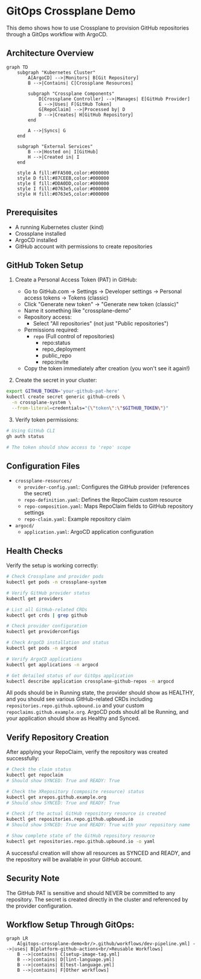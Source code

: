 # GitOps Crossplane Demo

This demo shows how to use Crossplane to provision GitHub repositories through a GitOps workflow with ArgoCD.

## Architecture Overview

```mermaid
graph TD
    subgraph "Kubernetes Cluster"
        A[ArgoCD] -->|Monitors| B[Git Repository]
        B -->|Contains| C[Crossplane Resources]
        
        subgraph "Crossplane Components"
            D[Crossplane Controller] -->|Manages| E[GitHub Provider]
            E -->|Uses| F[GitHub Token]
            G[RepoClaim] -->|Processed by| D
            D -->|Creates| H[GitHub Repository]
        end
        
        A -->|Syncs| G
    end
    
    subgraph "External Services"
        B -->|Hosted on| I[GitHub]
        H -->|Created in| I
    end

    style A fill:#FFA500,color:#000000
    style D fill:#87CEEB,color:#000000
    style E fill:#DDA0DD,color:#000000
    style I fill:#0763e5,color:#000000
    style H fill:#0763e5,color:#000000
```

## Prerequisites

- A running Kubernetes cluster (kind)
- Crossplane installed
- ArgoCD installed
- GitHub account with permissions to create repositories

## GitHub Token Setup

1. Create a Personal Access Token (PAT) in GitHub:
   - Go to GitHub.com → Settings → Developer settings → Personal access tokens → Tokens (classic)
   - Click "Generate new token" → "Generate new token (classic)"
   - Name it something like "crossplane-demo"
   - Repository access:
     - Select "All repositories" (not just "Public repositories")
   - Permissions required:
     - `repo` (Full control of repositories)
       - repo:status
       - repo_deployment
       - public_repo
       - repo:invite
   - Copy the token immediately after creation (you won't see it again!)

2. Create the secret in your cluster:
```bash
export GITHUB_TOKEN='your-github-pat-here'
kubectl create secret generic github-creds \
  -n crossplane-system \
  --from-literal=credentials="{\"token\":\"$GITHUB_TOKEN\"}"
```

3. Verify token permissions:
```bash
# Using GitHub CLI
gh auth status

# The token should show access to 'repo' scope
```

## Configuration Files

- `crossplane-resources/`
  - `provider-config.yaml`: Configures the GitHub provider (references the secret)
  - `repo-definition.yaml`: Defines the RepoClaim custom resource
  - `repo-composition.yaml`: Maps RepoClaim fields to GitHub repository settings
  - `repo-claim.yaml`: Example repository claim
- `argocd/`
  - `application.yaml`: ArgoCD application configuration

## Health Checks

Verify the setup is working correctly:

```bash
# Check Crossplane and provider pods
kubectl get pods -n crossplane-system

# Verify GitHub provider status
kubectl get providers

# List all GitHub-related CRDs
kubectl get crds | grep github

# Check provider configuration
kubectl get providerconfigs

# Check ArgoCD installation and status
kubectl get pods -n argocd

# Verify ArgoCD applications
kubectl get applications -n argocd

# Get detailed status of our GitOps application
kubectl describe application crossplane-github-repos -n argocd
```

All pods should be in Running state, the provider should show as HEALTHY, and you should see various GitHub-related CRDs including `repositories.repo.github.upbound.io` and your custom `repoclaims.github.example.org`. ArgoCD pods should all be Running, and your application should show as Healthy and Synced.

## Verify Repository Creation

After applying your RepoClaim, verify the repository was created successfully:

```bash
# Check the claim status
kubectl get repoclaim
# Should show SYNCED: True and READY: True

# Check the XRepository (composite resource) status
kubectl get xrepos.github.example.org
# Should show SYNCED: True and READY: True

# Check if the actual GitHub repository resource is created
kubectl get repositories.repo.github.upbound.io
# Should show SYNCED: True and READY: True with your repository name

# Show complete state of the GitHub repository resource
kubectl get repositories.repo.github.upbound.io -o yaml
```

A successful creation will show all resources as SYNCED and READY, and the repository will be available in your GitHub account.

## Security Note

The GitHub PAT is sensitive and should NEVER be committed to any repository. The secret is created directly in the cluster and referenced by the provider configuration. 


## Workflow Setup Through GitOps:

```mermaid
graph LR
    A[gitops-crossplane-demo<br/>.github/workflows/dev-pipeline.yml] -->|uses| B[platform-github-actions<br/>Reusable Workflows]
    B -->|contains| C[setup-image-tag.yml]
    B -->|contains| D[lint-language.yml]
    B -->|contains| E[test-language.yml]
    B -->|contains| F[Other workflows]
```
